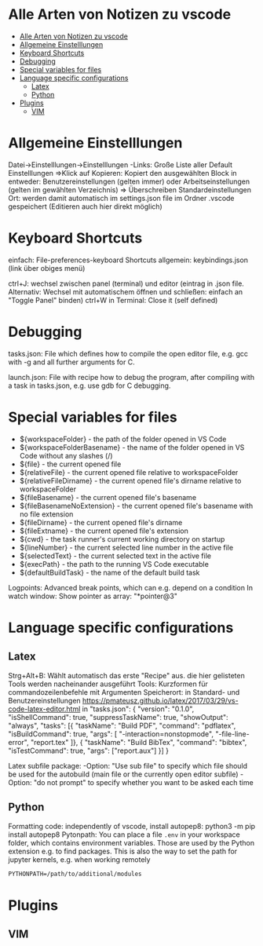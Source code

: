 # Alle Arten von Notizen zu vscode

<!-- @import "[TOC]" {cmd="toc" depthFrom=1 depthTo=6 orderedList=false} -->

<!-- code_chunk_output -->

- [Alle Arten von Notizen zu vscode](#alle-arten-von-notizen-zu-vscode)
- [Allgemeine Einstelllungen](#allgemeine-einstelllungen)
- [Keyboard Shortcuts](#keyboard-shortcuts)
- [Debugging](#debugging)
- [Special variables for files](#special-variables-for-files)
- [Language specific configurations](#language-specific-configurations)
  - [Latex](#latex)
  - [Python](#python)
- [Plugins](#plugins)
  - [VIM](#vim)

<!-- /code_chunk_output -->



# Allgemeine Einstelllungen
Datei->Einstelllungen->Einstelllungen
-Links: Große Liste aller Default Einstelllungen
=>Klick auf Kopieren: Kopiert den ausgewählten Block in entweder: Benutzereinstellungen (gelten immer) oder Arbeitseinstellungen (gelten im gewählten Verzeichnis) => Überschreiben Standardeinstellungen
Ort: werden damit automatisch im settings.json file im Ordner .vscode gespeichert (Editieren auch hier direkt möglich)

# Keyboard Shortcuts
einfach: File-preferences-keyboard Shortcuts
allgemein: keybindings.json (link über obiges menü)

ctrl+J: wechsel zwischen panel (terminal) und editor (eintrag in .json file. Alternativ: Wechsel mit automatischem öffnen und schließen: einfach an "Toggle Panel" binden)
ctrl+W in Terminal: Close it (self defined)


# Debugging
tasks.json: File which defines how to compile the open editor file, e.g. gcc with -g and all further arguments for C.

launch.json: File with recipe how to debug the program, after compiling with a task in tasks.json, e.g. use gdb for C debugging.

# Special variables for files
* ${workspaceFolder} - the path of the folder opened in VS Code
* ${workspaceFolderBasename} - the name of the folder opened in VS Code without any slashes (/)
* ${file} - the current opened file
* ${relativeFile} - the current opened file relative to workspaceFolder
* ${relativeFileDirname} - the current opened file's dirname relative to workspaceFolder
* ${fileBasename} - the current opened file's basename
* ${fileBasenameNoExtension} - the current opened file's basename with no file extension
* ${fileDirname} - the current opened file's dirname
* ${fileExtname} - the current opened file's extension
* ${cwd} - the task runner's current working directory on startup
* ${lineNumber} - the current selected line number in the active file
* ${selectedText} - the current selected text in the active file
* ${execPath} - the path to the running VS Code executable
* ${defaultBuildTask} - the name of the default build task



Logpoints: Advanced break points, which can e.g. depend on a condition
In watch window:
Show pointer as array: "*pointer@3"

# Language specific configurations

## Latex
Strg+Alt+B: Wählt automatisch das erste "Recipe" aus. die hier gelisteten Tools werden nacheinander ausgeführt
Tools: Kurzformen für commandozeilenbefehle mit Argumenten
Speicherort: in Standard- und Benutzereinstellungen
https://pmateusz.github.io/latex/2017/03/29/vs-code-latex-editor.html
in "tasks.json":
{
 "version": "0.1.0",
 "isShellCommand": true,
 "suppressTaskName": true,
 "showOutput": "always",
 "tasks": [{
         "taskName": "Build PDF",
         "command": "pdflatex",
         "isBuildCommand": true,
         "args": [
             "-interaction=nonstopmode",
             "-file-line-error",
             "report.tex"
         ]}, {
         "taskName": "Build BibTex",
         "command": "bibtex",
         "isTestCommand": true,
         "args": ["report.aux"]
         }]
}

Latex subfile package:
-Option: "Use sub file" to specify which file should be used for the autobuild (main file or the currently open editor subfile)
-Option: "do not prompt" to specify whether you want to be asked each time
## Python
Formatting code: independently of vscode, install autopep8: python3 -m pip install autopep8
Pytonpath: You can place a file `.env` in your workspace folder, which contains environment variables. Those are used by the Python extension e.g. to find packages. This is also the way to set the path for jupyter kernels, e.g. when working remotely
```txt
PYTHONPATH=/path/to/additional/modules
```


# Plugins
## VIM
```txt

```



























